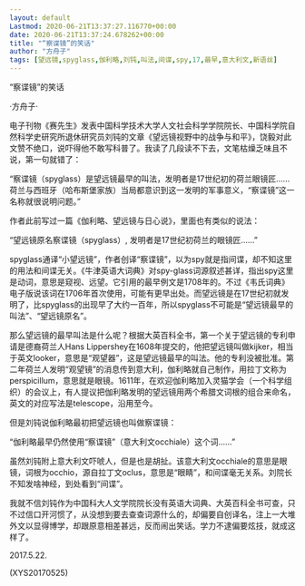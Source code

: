 ```yaml
---
layout: default
Lastmod: 2020-06-21T13:37:27.116770+00:00
date: 2020-06-21T13:37:24.678262+00:00
title: "“察谍镜”的笑话"
author: "方舟子"
tags: [望远镜,spyglass,伽利略,刘钝,叫法,间谍,spy,17,最早,意大利文,新语丝]
---
```


“察谍镜”的笑话

·方舟子·

电子刊物《赛先生》发表中国科学技术大学人文社会科学学院院长、中国科学院自然科学史研究所退休研究员刘钝的文章《望远镜视野中的战争与和平》，饶毅对此文赞不绝口，说吓得他不敢写科普了。我读了几段读不下去，文笔枯燥乏味且不说，第一句就错了：

“察谍镜（spyglass）是望远镜最早的叫法，发明者是17世纪初的荷兰眼镜匠……荷兰与西班牙（哈布斯堡家族）当局都意识到这一发明的军事意义，“察谍镜”这一名称就很说明问题。”

作者此前写过一篇《伽利略、望远镜与日心说》，里面也有类似的说法：

“望远镜原名察谍镜（spyglass）, 发明者是17世纪初荷兰的眼镜匠……”

spyglass通译“小望远镜”，作者创译“察谍镜”，以为spy就是指间谍，却不知这里的用法和间谍无关。《牛津英语大词典》对spy-glass词源叙述甚详，指出spy这里是动词，意思是窥视、远望。它引用的最早例文是1708年的。不过《韦氏词典》电子版说该词在1706年首次使用，可能有更早出处。而望远镜是在17世纪初就发明了，比spyglass的出现早了大约一百年，所以spyglass不可能是“望远镜最早的叫法”、“望远镜原名”。

那么望远镜的最早叫法是什么呢？根据大英百科全书，第一个关于望远镜的专利申请是德裔荷兰人Hans Lippershey在1608年提交的，他把望远镜叫做kijker，相当于英文looker，意思是“观望器”，这是望远镜最早的叫法。他的专利没被批准。第二年荷兰人发明“观望镜”的消息传到意大利，伽利略就自己制作，用拉丁文称为perspicillum，意思就是眼镜。1611年，在欢迎伽利略加入灵猫学会（一个科学组织）的会议上，有人提议把伽利略发明的望远镜用两个希腊文词根的组合来命名，英文的对应写法是telescope，沿用至今。

但是刘钝说伽利略最初把望远镜也叫做察谍镜：

“伽利略最早仍然使用“察谍镜”（意大利文occhiale）这个词……”

虽然刘钝附上意大利文吓唬人，但是也是胡扯。该意大利文occhiale的意思是眼镜，词根为occhio，源自拉丁文oclus，意思是“眼睛”，和间谍毫无关系。刘院长不知发啥神经，到处看到“间谍”。

我就不信刘钝作为中国科大人文学院院长没有英语大词典、大英百科全书可查，只不过信口开河惯了，从没想到要去查查词源什么的，却偏要自创译名，注上一大堆外文以显得博学，却跟原意相差甚远，反而闹出笑话。学力不逮偏要炫技，就成这样了。

2017.5.22.

(XYS20170525)

